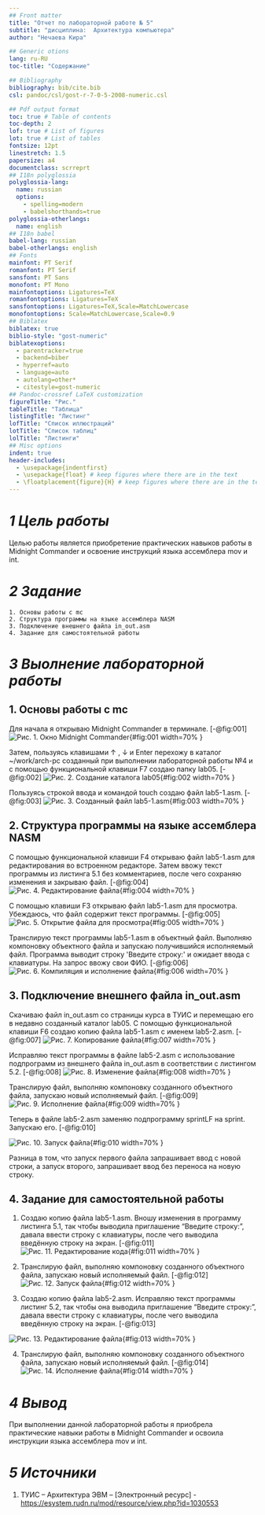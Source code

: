 ```yaml
---
## Front matter
title: "Отчет по лабораторной работе № 5"
subtitle: "дисциплина:	Архитектура компьютера"
author: "Нечаева Кира"

## Generic otions
lang: ru-RU
toc-title: "Содержание"

## Bibliography
bibliography: bib/cite.bib
csl: pandoc/csl/gost-r-7-0-5-2008-numeric.csl

## Pdf output format
toc: true # Table of contents
toc-depth: 2
lof: true # List of figures
lot: true # List of tables
fontsize: 12pt
linestretch: 1.5
papersize: a4
documentclass: scrreprt
## I18n polyglossia
polyglossia-lang:
  name: russian
  options:
	- spelling=modern
	- babelshorthands=true
polyglossia-otherlangs:
  name: english
## I18n babel
babel-lang: russian
babel-otherlangs: english
## Fonts
mainfont: PT Serif
romanfont: PT Serif
sansfont: PT Sans
monofont: PT Mono
mainfontoptions: Ligatures=TeX
romanfontoptions: Ligatures=TeX
sansfontoptions: Ligatures=TeX,Scale=MatchLowercase
monofontoptions: Scale=MatchLowercase,Scale=0.9
## Biblatex
biblatex: true
biblio-style: "gost-numeric"
biblatexoptions:
  - parentracker=true
  - backend=biber
  - hyperref=auto
  - language=auto
  - autolang=other*
  - citestyle=gost-numeric
## Pandoc-crossref LaTeX customization
figureTitle: "Рис."
tableTitle: "Таблица"
listingTitle: "Листинг"
lofTitle: "Список иллюстраций"
lotTitle: "Список таблиц"
lolTitle: "Листинги"
## Misc options
indent: true
header-includes:
  - \usepackage{indentfirst}
  - \usepackage{float} # keep figures where there are in the text
  - \floatplacement{figure}{H} # keep figures where there are in the text
---
```



# *1 Цель работы*
Целью работы является приобретение практических навыков работы в Midnight Commander и освоение инструкций языка ассемблера mov и int.


# *2 Задание*
    1. Основы работы с mc
    2. Структура программы на языке ассемблера NASM
    3. Подключение внешнего файла in_out.asm
    4. Задание для самостоятельной работы


# *3 Выолнение лабораторной работы*
## 1. Основы работы с mc
	
Для начала я открываю Midnight Commander в терминале. [-@fig:001]
![Рис. 1. Окно Midnight Commander ](images5/Im1.png){#fig:001 width=70% } 

Затем, пользуясь клавишами ↑ , ↓ и Enter перехожу в каталог ~/work/arch-pc созданный при выполнении лабораторной работы №4 и с помощью функциональной клавиши F7 создаю папку lab05. [-@fig:002]
![Рис. 2. Создание каталога lab05 ](images5/Im2.png){#fig:002 width=70% } 

Пользуясь строкой ввода и командой touch создаю файл lab5-1.asm. [-@fig:003]
![Рис. 3. Созданный файл lab5-1.asm ](images5/Im3.png){#fig:003 width=70% } 

## 2. Структура программы на языке ассемблера NASM

С помощью функциональной клавиши F4  открываю файл lab5-1.asm для редактирования во встроенном редакторе. Затем ввожу текст программы из листинга 5.1 без комментариев, после чего сохраняю изменения и закрываю файл. [-@fig:004]
![Рис. 4. Редактирование файла ](images5/Im4.png){#fig:004 width=70% } 

С помощью клавиши F3 открываю файл lab5-1.asm для просмотра. Убеждаюсь, что файл содержит текст программы. [-@fig:005]
![Рис. 5. Открытие файла для просмотра ](images5/Im5.png){#fig:005 width=70% } 

Транслирую текст программы lab5-1.asm в объектный файл. Выполняю компоновку объектного файла и запускаю получившийся исполняемый файл. Программа выводит строку 'Введите строку:' и ожидает ввода с клавиатуры. На запрос ввожу свои ФИО. [-@fig:006]
![Рис. 6. Компиляция и исполнение файла ](images5/Im6.png){#fig:006 width=70% } 

## 3. Подключение внешнего файла in_out.asm

Скачиваю файл in_out.asm со страницы курса в ТУИС и перемещаю его в недавно созданный каталог lab05.
С помощью функциональной клавиши F6 создаю копию файла lab5-1.asm с именем lab5-2.asm. [-@fig:007]
![Рис. 7. Копирование файла](images5/Im7.png){#fig:007 width=70% } 

Исправляю текст программы в файле lab5-2.asm с использование подпрограмм из внешнего файла in_out.asm в соответствии с листингом 5.2. [-@fig:008]
![Рис. 8. Изменение файла ](images5/Im8.png){#fig:008 width=70% } 

Транслирую файл, выполняю компоновку созданного объектного файла, запускаю новый исполняемый файл. [-@fig:009]
![Рис. 9. Исполнение файла ](images5/Im9.png){#fig:009 width=70% } 

Теперь в файле lab5-2.asm заменяю подпрограмму sprintLF на sprint. Запускаю его. [-@fig:010]

![Рис. 10. Запуск файла ](images5/Im10.png){#fig:010 width=70% } 

Разница в том, что запуск первого файла запрашивает ввод с новой строки, а запуск второго, запрашивает ввод без переноса на новую строку.

## 4.  Задание для самостоятельной работы

1) Создаю копию файла lab5-1.asm. Вношу изменения в программу листинга 5.1, так чтобы выводила приглашение “Введите строку:”, давала ввести строку с клавиатуры, после чего выводила введённую строку на экран. [-@fig:011]
![Рис. 11. Редактирование кода ](images5/Im11.png){#fig:011 width=70% } 

2) Транслирую файл, выполняю компоновку созданного объектного файла, запускаю новый исполняемый файл. [-@fig:012]
![Рис. 12. Запуск файла ](images5/Im12.png){#fig:012 width=70% } 

3) Создаю копию файла lab5-2.asm. Исправляю текст программы листинг 5.2, так чтобы она выводила приглашение “Введите строку:”, давала ввести строку с клавиатуры, после чего выводила введённую строку на экран. [-@fig:013]

![Рис. 13. Редактирование файла ](images5/Im13.png){#fig:013 width=70% } 

4) Транслирую файл, выполняю компоновку созданного объектного файла, запускаю новый исполняемый файл. [-@fig:014]
![Рис. 14. Исполнение файла ](images5/Im14.png){#fig:014 width=70% } 


# *4 Вывод*
При выполнении данной лабораторной работы я приобрела практические навыки работы в Midnight Commander и освоила инструкции языка ассемблера mov и int.

# *5 Источники*
1. ТУИС – Архитектура ЭВМ – [Электронный ресурс] -
https://esystem.rudn.ru/mod/resource/view.php?id=1030553

